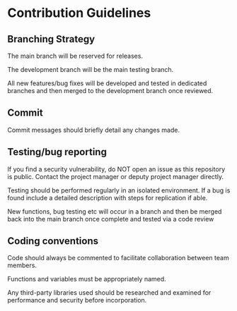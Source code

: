 # Contribution Guidelines  

## Branching Strategy

The main branch will be reserved for releases.

The development branch will be the main testing branch.

All new features/bug fixes will be developed and tested in dedicated branches and then merged to the development branch once reviewed.

## Commit

Commit messages should briefly detail any changes made.

## Testing/bug reporting

If you find a security vulnerability, do NOT open an issue as this repository is public. Contact the project manager or deputy project manager directly.

Testing should be performed regularly in an isolated environment. If a bug is found include a detailed description with steps for replication if able.

New functions, bug testing etc will occur in a branch and then be merged back into the main branch once complete and tested via a code review

## Coding conventions

Code should always be commented to facilitate collaboration between team members.

Functions and variables must be appropriately named.

Any third-party libraries used should be researched and examined for performance and security before incorporation. 

